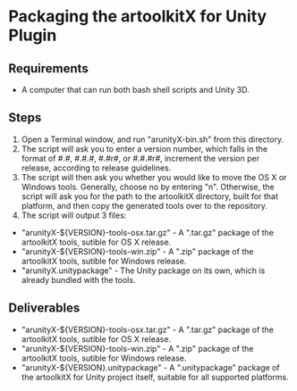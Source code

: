 # Packaging the artoolkitX for Unity Plugin

## Requirements
-   A computer that can run both bash shell scripts and Unity 3D.

## Steps
1.   Open a Terminal window, and run "arunityX-bin.sh" from this directory.
2.   The script will ask you to enter a version number, which falls in the format of #.#, #.#.#, #.#r#, or #.#.#r#, increment the version per release, according to release guidelines.
3.   The script will then ask you whether you would like to move the OS X or Windows tools. Generally, choose no by entering "n". Otherwise, the script will ask you for the path to the artoolkitX directory, built for that platform, and then copy the generated tools over to the repository.
4.   The script will output 3 files:
   -   "arunityX-${VERSION}-tools-osx.tar.gz"
      - A ".tar.gz" package of the artoolkitX tools, sutible for OS X release.
   -   "arunityX-${VERSION}-tools-win.zip"
      - A ".zip" package of the artoolkitX tools, sutible for Windows release.
   -   "arunityX.unitypackage"
      - The Unity package on its own, which is already bundled with the tools.

## Deliverables
   -   "arunityX-${VERSION}-tools-osx.tar.gz"
      - A ".tar.gz" package of the artoolkitX tools, sutible for OS X release.
   -   "arunityX-${VERSION}-tools-win.zip"
      - A ".zip" package of the artoolkitX tools, sutible for Windows release.
   -   "arunityX-${VERSION}.unitypackage"
      - A ".unitypackage" package of the artoolkitX for Unity project itself, suitable for all supported platforms.